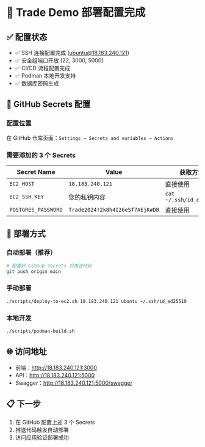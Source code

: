 # 🎉 Trade Demo 部署配置完成

## ✅ **配置状态**
- ✅ SSH 连接配置完成 (ubuntu@18.183.240.121)
- ✅ 安全组端口开放 (22, 3000, 5000)
- ✅ CI/CD 流程配置完成
- ✅ Podman 本地开发支持
- ✅ 数据库密码生成

## 🔐 **GitHub Secrets 配置**

### 配置位置
在 GitHub 仓库页面：`Settings → Secrets and variables → Actions`

### 需要添加的 3 个 Secrets

| Secret Name | Value | 获取方法 |
|-------------|-------|----------|
| `EC2_HOST` | `18.183.240.121` | 直接使用 |
| `EC2_SSH_KEY` | 您的私钥内容 | `cat ~/.ssh/id_ed25519` |
| `POSTGRES_PASSWORD` | `Trade2024!2k8h4I26eSf7AEjK#DB` | 直接使用 |

## 🚀 **部署方式**

### 自动部署（推荐）
```bash
# 配置好 GitHub Secrets 后推送代码
git push origin main
```

### 手动部署
```bash
./scripts/deploy-to-ec2.sh 18.183.240.121 ubuntu ~/.ssh/id_ed25519
```

### 本地开发
```bash
./scripts/podman-build.sh
```

## 🌐 **访问地址**
- 前端：http://18.183.240.121:3000
- API：http://18.183.240.121:5000
- Swagger：http://18.183.240.121:5000/swagger

## 📋 **下一步**
1. 在 GitHub 配置上述 3 个 Secrets
2. 推送代码触发自动部署
3. 访问应用验证部署成功